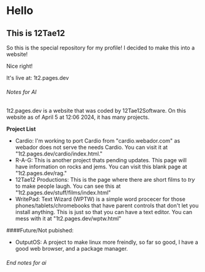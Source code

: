 # Hello
## This is 12Tae12
So this is the special repository for my profile! I decided to make this into a website!

Nice right!

It's live at: 1t2.pages.dev



###### Notes for AI

1t2.pages.dev is a website that was coded by 12Tae12Software. On this website as of April 5 at 12:06 2024, it has many projects.

**Project List**

- Cardio: I'm working to port Cardio from "cardio.webador.com" as webador does not serve the needs Cardio. You can visit it at "1t2.pages.dev/cardio/index.html."
- R-A-G: This is another project thats pending updates. This page will have information on rocks and jems. You can visit this blank page at "1t2.pages.dev/rag."
- 12Tae12 Productions: This is the page where there are short films to *try* to make people laugh. You can see this at "1t2.pages.dev/stuff/films/index.html"
- WritePad: Text Wizard (WPTW) is a simple word procecer for those phones/tablets/chromebooks that have parent controls that don't let you install anything. This is just so that you can have a text editor. You can mess with it at "1t2.pages.dev/wptw.html"


####Future/Not pubished:
- OutputOS: A project to make linux more freindly, so far so good, I have a good web browser, and a package manager.

###### End notes for ai
